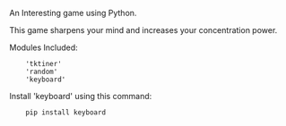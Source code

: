 An Interesting game using Python.

This game sharpens your mind and increases your concentration power.

Modules Included:
        
        'tktiner'
        'random'
        'keyboard'
        
        
Install 'keyboard' using this command:

        pip install keyboard
